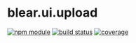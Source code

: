 # blear.ui.upload

[![npm module][npm-img]][npm-url]
[![build status][travis-img]][travis-url]
[![coverage][coveralls-img]][coveralls-url]

[travis-img]: https://img.shields.io/travis/blearjs/blear.ui.upload/master.svg?style=flat-square
[travis-url]: https://travis-ci.org/blearjs/blear.ui.upload

[npm-img]: https://img.shields.io/npm/v/blear.ui.upload.svg?style=flat-square
[npm-url]: https://www.npmjs.com/package/blear.ui.upload

[coveralls-img]: https://img.shields.io/coveralls/blearjs/blear.ui.upload/master.svg?style=flat-square
[coveralls-url]: https://coveralls.io/github/blearjs/blear.ui.upload?branch=master

